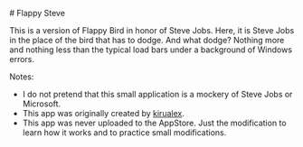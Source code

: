# Flappy Steve

This is a version of Flappy Bird in honor of Steve Jobs. Here, it is Steve Jobs in the place of the bird that has to dodge. And what dodge? Nothing more and nothing less than the typical load bars under a background of Windows errors.

Notes:
- I do not pretend that this small application is a mockery of Steve Jobs or Microsoft.
- This app was originally created by [kirualex](https://github.com/kirualex/SprityBird).
- This app was never uploaded to the AppStore. Just the modification to learn how it works and to practice small modifications.
